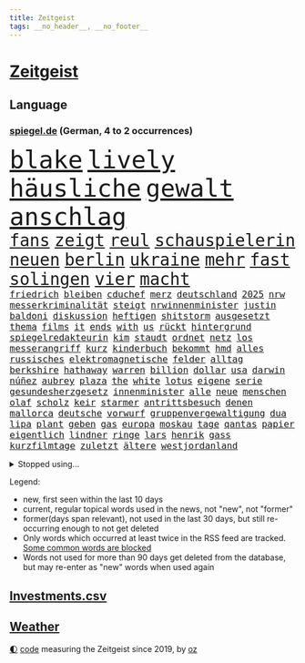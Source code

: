 ```yaml
---
title: Zeitgeist
tags: __no_header__, __no_footer__
---
```


# [Zeitgeist](https://oliz.io/zeitgeist/)

## Language

<h3><a href="https://www.spiegel.de" target="_blank">spiegel.de</a> (German, 4 to 2 occurrences)</h3>
<p style="font-family:monospace">
<span style="font-size:32pt"><a href="news_links.html#blake" class="current">blake</a></span>
<span style="font-size:32pt"><a href="news_links.html#lively" class="current">lively</a></span>
<span style="font-size:32pt"><a href="news_links.html#häusliche" class="current">häusliche</a></span>
<span style="font-size:32pt"><a href="news_links.html#gewalt" class="current">gewalt</a></span>
<span style="font-size:32pt"><a href="news_links.html#anschlag" class="current">anschlag</a></span>
<br>
<span style="font-size:22pt"><a href="news_links.html#fans" class="current">fans</a></span>
<span style="font-size:22pt"><a href="news_links.html#zeigt" class="current">zeigt</a></span>
<span style="font-size:22pt"><a href="news_links.html#reul" class="current">reul</a></span>
<span style="font-size:22pt"><a href="news_links.html#schauspielerin" class="current">schauspielerin</a></span>
<span style="font-size:22pt"><a href="news_links.html#neuen" class="current">neuen</a></span>
<span style="font-size:22pt"><a href="news_links.html#berlin" class="current">berlin</a></span>
<span style="font-size:22pt"><a href="news_links.html#ukraine" class="current">ukraine</a></span>
<span style="font-size:22pt"><a href="news_links.html#mehr" class="current">mehr</a></span>
<span style="font-size:22pt"><a href="news_links.html#fast" class="current">fast</a></span>
<span style="font-size:22pt"><a href="news_links.html#solingen" class="current">solingen</a></span>
<span style="font-size:22pt"><a href="news_links.html#vier" class="current">vier</a></span>
<span style="font-size:22pt"><a href="news_links.html#macht" class="current">macht</a></span>
<br>
<span style="font-size:12pt"><a href="news_links.html#friedrich" class="current">friedrich</a></span>
<span style="font-size:12pt"><a href="news_links.html#bleiben" class="current">bleiben</a></span>
<span style="font-size:12pt"><a href="news_links.html#cduchef" class="current">cduchef</a></span>
<span style="font-size:12pt"><a href="news_links.html#merz" class="current">merz</a></span>
<span style="font-size:12pt"><a href="news_links.html#deutschland" class="current">deutschland</a></span>
<span style="font-size:12pt"><a href="news_links.html#2025" class="current">2025</a></span>
<span style="font-size:12pt"><a href="news_links.html#nrw" class="current">nrw</a></span>
<span style="font-size:12pt"><a href="news_links.html#messerkriminalität" class="new">messerkriminalität</a></span>
<span style="font-size:12pt"><a href="news_links.html#steigt" class="current">steigt</a></span>
<span style="font-size:12pt"><a href="news_links.html#nrwinnenminister" class="current">nrwinnenminister</a></span>
<span style="font-size:12pt"><a href="news_links.html#justin" class="current">justin</a></span>
<span style="font-size:12pt"><a href="news_links.html#baldoni" class="new">baldoni</a></span>
<span style="font-size:12pt"><a href="news_links.html#diskussion" class="current">diskussion</a></span>
<span style="font-size:12pt"><a href="news_links.html#heftigen" class="current">heftigen</a></span>
<span style="font-size:12pt"><a href="news_links.html#shitstorm" class="current">shitstorm</a></span>
<span style="font-size:12pt"><a href="news_links.html#ausgesetzt" class="current">ausgesetzt</a></span>
<span style="font-size:12pt"><a href="news_links.html#thema" class="current">thema</a></span>
<span style="font-size:12pt"><a href="news_links.html#films" class="current">films</a></span>
<span style="font-size:12pt"><a href="news_links.html#it" class="current">it</a></span>
<span style="font-size:12pt"><a href="news_links.html#ends" class="new">ends</a></span>
<span style="font-size:12pt"><a href="news_links.html#with" class="new">with</a></span>
<span style="font-size:12pt"><a href="news_links.html#us" class="current">us</a></span>
<span style="font-size:12pt"><a href="news_links.html#rückt" class="current">rückt</a></span>
<span style="font-size:12pt"><a href="news_links.html#hintergrund" class="current">hintergrund</a></span>
<span style="font-size:12pt"><a href="news_links.html#spiegelredakteurin" class="current">spiegelredakteurin</a></span>
<span style="font-size:12pt"><a href="news_links.html#kim" class="current">kim</a></span>
<span style="font-size:12pt"><a href="news_links.html#staudt" class="new">staudt</a></span>
<span style="font-size:12pt"><a href="news_links.html#ordnet" class="current">ordnet</a></span>
<span style="font-size:12pt"><a href="news_links.html#netz" class="current">netz</a></span>
<span style="font-size:12pt"><a href="news_links.html#los" class="current">los</a></span>
<span style="font-size:12pt"><a href="news_links.html#messerangriff" class="current">messerangriff</a></span>
<span style="font-size:12pt"><a href="news_links.html#kurz" class="current">kurz</a></span>
<span style="font-size:12pt"><a href="news_links.html#kinderbuch" class="current">kinderbuch</a></span>
<span style="font-size:12pt"><a href="news_links.html#bekommt" class="current">bekommt</a></span>
<span style="font-size:12pt"><a href="news_links.html#hmd" class="new">hmd</a></span>
<span style="font-size:12pt"><a href="news_links.html#alles" class="current">alles</a></span>
<span style="font-size:12pt"><a href="news_links.html#russisches" class="current">russisches</a></span>
<span style="font-size:12pt"><a href="news_links.html#elektromagnetische" class="new">elektromagnetische</a></span>
<span style="font-size:12pt"><a href="news_links.html#felder" class="new">felder</a></span>
<span style="font-size:12pt"><a href="news_links.html#alltag" class="current">alltag</a></span>
<span style="font-size:12pt"><a href="news_links.html#berkshire" class="current">berkshire</a></span>
<span style="font-size:12pt"><a href="news_links.html#hathaway" class="current">hathaway</a></span>
<span style="font-size:12pt"><a href="news_links.html#warren" class="current">warren</a></span>
<span style="font-size:12pt"><a href="news_links.html#billion" class="current">billion</a></span>
<span style="font-size:12pt"><a href="news_links.html#dollar" class="current">dollar</a></span>
<span style="font-size:12pt"><a href="news_links.html#usa" class="current">usa</a></span>
<span style="font-size:12pt"><a href="news_links.html#darwin" class="current">darwin</a></span>
<span style="font-size:12pt"><a href="news_links.html#núñez" class="current">núñez</a></span>
<span style="font-size:12pt"><a href="news_links.html#aubrey" class="new">aubrey</a></span>
<span style="font-size:12pt"><a href="news_links.html#plaza" class="new">plaza</a></span>
<span style="font-size:12pt"><a href="news_links.html#the" class="current">the</a></span>
<span style="font-size:12pt"><a href="news_links.html#white" class="current">white</a></span>
<span style="font-size:12pt"><a href="news_links.html#lotus" class="new">lotus</a></span>
<span style="font-size:12pt"><a href="news_links.html#eigene" class="current">eigene</a></span>
<span style="font-size:12pt"><a href="news_links.html#serie" class="current">serie</a></span>
<span style="font-size:12pt"><a href="news_links.html#gesundesherzgesetz" class="new">gesundesherzgesetz</a></span>
<span style="font-size:12pt"><a href="news_links.html#innenminister" class="current">innenminister</a></span>
<span style="font-size:12pt"><a href="news_links.html#alle" class="current">alle</a></span>
<span style="font-size:12pt"><a href="news_links.html#neue" class="current">neue</a></span>
<span style="font-size:12pt"><a href="news_links.html#menschen" class="current">menschen</a></span>
<span style="font-size:12pt"><a href="news_links.html#olaf" class="current">olaf</a></span>
<span style="font-size:12pt"><a href="news_links.html#scholz" class="current">scholz</a></span>
<span style="font-size:12pt"><a href="news_links.html#keir" class="current">keir</a></span>
<span style="font-size:12pt"><a href="news_links.html#starmer" class="current">starmer</a></span>
<span style="font-size:12pt"><a href="news_links.html#antrittsbesuch" class="new">antrittsbesuch</a></span>
<span style="font-size:12pt"><a href="news_links.html#denen" class="current">denen</a></span>
<span style="font-size:12pt"><a href="news_links.html#mallorca" class="current">mallorca</a></span>
<span style="font-size:12pt"><a href="news_links.html#deutsche" class="current">deutsche</a></span>
<span style="font-size:12pt"><a href="news_links.html#vorwurf" class="current">vorwurf</a></span>
<span style="font-size:12pt"><a href="news_links.html#gruppenvergewaltigung" class="new">gruppenvergewaltigung</a></span>
<span style="font-size:12pt"><a href="news_links.html#dua" class="new">dua</a></span>
<span style="font-size:12pt"><a href="news_links.html#lipa" class="new">lipa</a></span>
<span style="font-size:12pt"><a href="news_links.html#plant" class="current">plant</a></span>
<span style="font-size:12pt"><a href="news_links.html#geben" class="current">geben</a></span>
<span style="font-size:12pt"><a href="news_links.html#gas" class="current">gas</a></span>
<span style="font-size:12pt"><a href="news_links.html#europa" class="current">europa</a></span>
<span style="font-size:12pt"><a href="news_links.html#moskau" class="current">moskau</a></span>
<span style="font-size:12pt"><a href="news_links.html#tage" class="current">tage</a></span>
<span style="font-size:12pt"><a href="news_links.html#qantas" class="new">qantas</a></span>
<span style="font-size:12pt"><a href="news_links.html#papier" class="current">papier</a></span>
<span style="font-size:12pt"><a href="news_links.html#eigentlich" class="current">eigentlich</a></span>
<span style="font-size:12pt"><a href="news_links.html#lindner" class="current">lindner</a></span>
<span style="font-size:12pt"><a href="news_links.html#ringe" class="current">ringe</a></span>
<span style="font-size:12pt"><a href="news_links.html#lars" class="current">lars</a></span>
<span style="font-size:12pt"><a href="news_links.html#henrik" class="current">henrik</a></span>
<span style="font-size:12pt"><a href="news_links.html#gass" class="current">gass</a></span>
<span style="font-size:12pt"><a href="news_links.html#kurzfilmtage" class="new">kurzfilmtage</a></span>
<span style="font-size:12pt"><a href="news_links.html#zuletzt" class="current">zuletzt</a></span>
<span style="font-size:12pt"><a href="news_links.html#ältere" class="current">ältere</a></span>
<span style="font-size:12pt"><a href="news_links.html#westjordanland" class="current">westjordanland</a></span>
</p>
<details>
<summary>Stopped using...</summary>
<p class="former" style="font-size:12pt">
verschiedene(1407) golf(1406) arbeitsplatz(1405) einiges(1405) freien(1405) mailand(1405) wichtigen(1405) bank(1404) bedeuten(1404) körper(1404) oben(1404) schlug(1404) stärken(1404) untersagt(1404) bekannten(1403) humanitäre(1403) höchsten(1403) jens(1403) trauer(1403) beruf(1402) daniel(1402) extreme(1402) jahrzehntelang(1402) material(1402) parteichef(1402) scheinen(1402) stefan(1402) vermehrt(1402) beschließt(1401) erneute(1401) fahrer(1401) frühen(1401) sex(1401) teilnehmer(1401) abgeordneten(1400) gereist(1400) gewerkschaft(1400) lehnen(1400) schnellcheck(1400) tests(1400) weltweiten(1400) dauerhaft(1399) einzug(1399) entlastet(1399) erinnerungen(1399) guter(1399) kennt(1399) profitiert(1399) prüfen(1399) stattfinden(1399) wichtiger(1399) bull(1398) düsseldorf(1398) radikale(1398) schadet(1398) stolz(1398) verletzungen(1398) voran(1398) wirkung(1398) belastet(1397) belgien(1397) geeinigt(1397) langer(1397) nba(1397) problemen(1397) präsentieren(1397) verkauf(1397) voraus(1397) vorsitzenden(1397) wohnhaus(1397) überwinden(1397) erzielt(1396) infektion(1396) verfügung(1396) deutlichen(1395) dezember(1395) ermöglichen(1395) gestrichen(1395) optimistisch(1395) persönlich(1395) ausnahmen(1394) kunst(1394) massive(1394) preisen(1394) schien(1393) wies(1393) englische(1392) kultur(1392) mitteln(1392) moskaus(1392) verbindung(1392) falschen(1391) langfristig(1391) schüssen(1389) stammt(1389) aktivistin(1388) endspiel(1388) kindes(1388) abgebrochen(1387) erneuten(1387) gemeinsame(1387) eklat(1386) claudia(1385) genauso(1385) verstärkt(1385) katholische(1384) modell(1384) produzieren(1384) jüngere(1383) führenden(1382) gang(1382) zurückgegangen(1381) küstenwache(1380) steffen(1380) drittel(1379) hunger(1377) spitzenreiter(1377) behalten(1376) hinten(1375) landet(1375) informiert(1374) öffentliche(1374) frisch(1372) gelandet(1372) kräfte(1372) orten(1372) wem(1371) auseinandersetzung(1370) provoziert(1370) bangen(1368) aufgabe(1366) möglichkeiten(1365) erhebliche(1355) ausgetragen(1349) drohne(1340) heidelberg(1317) expräsidenten(1281) strecken(1239) abgestürzt(1225) verlag(1215) finanziert(1202) schwäche(1146) volk(1138) kollision(1104) jahrzehnt(1091) übertragen(1083) schlafen(1075) gemeinschaft(1065) tiger(1054) vorfeld(1045) millionenhöhe(1043) radikalen(1042) grünenpolitiker(1032) stern(1030) wichtiges(1028) betrüger(1008) ausgeben(1003) nutzung(999) seltene(982) tradition(982) entsteht(980) loch(980) schloss(978) buschmann(964) krim(947) steffi(942) schwieriger(940) ring(937) krankheiten(919) aufhören(913) 40000(899) schneiden(882) patrick(873) links(872) antisemitische(844) großmutter(843) locken(838) vermisster(838) gefällt(818) suchte(809) 79(808) konkurrenten(808) kai(805) profi(787) lena(779) wozu(779) dramatische(768) tode(740) professor(729) peru(718) verstöße(712) lettland(711) schickte(709) spionage(709) töne(709) missverständnis(707) jüngst(706) zurückkehren(706) rätseln(705) kommunikation(704) benko(702) senioren(688) psychologin(681) wählt(678) 300000(674) razzien(670) ignoriert(668) schmeckt(664) kohl(663) forschung(661) mitarbeitern(647) geschmack(645) erreichbar(640) tabu(630) wechselte(623) gekostet(621) machtkampf(618) text(618) überprüfen(611) hürde(603) jerusalem(600) dritter(595) rammt(594) gegründet(593) sachsens(584) solcher(582) erlag(579) perspektive(577) spezialkräfte(577) geldgeber(574) gedenken(568) 52(565) openai(563) technologie(557) rechtsaußen(556) kleinere(553) freiwillige(550) läufer(547) europawahl(545) aktive(544) uhren(537) 2007(533) rivalen(528) diesjährigen(523) geschehen(509) genaue(507) beides(500) lübeck(500) kollidiert(496) kader(491) wiedergewählt(491) übergriff(488) helmut(484) gesundheitlichen(483) 8000(469) eingeschlagen(465) erforscht(465) forscherin(465) berühmtesten(463) überfahren(462) erheblich(460) höchststand(460) umstieg(456) schockiert(445) schlagabtausch(441) staats(437) beruft(436) gestrandet(436) erkennt(429) schlucht(429) renommierten(424) spahn(424) umzusetzen(420) greta(415) quellen(409) drückt(405) berufen(402) 30jähriger(401) effizienter(399) geschlossene(399) verteuern(399) popstars(398) abu(397) bewerbungen(397) marokko(392) wmtitel(385) linnemann(383) geflohen(382) häfen(381) nächster(381) service(380) ergebnissen(372) podium(371) südkoreanische(371) cannabislegalisierung(368) hilferuf(366) boykott(364) digitalen(360) recherche(356) fraktion(355) knie(354) konsequent(352) ärgert(349) bedauert(348) riesiges(348) unten(348) posts(347) nachteile(344) nordkoreas(344) unterkunft(344) vertreiben(343) neuauflage(338) trinken(337) stadtrat(335) weltmeistertitel(333) abgeschossen(328) verheerende(327) kühne(326) wagnerbrüder(325) chile(323) rief(323) ai(322) 76(321) gelobt(317) ukrainekriegs(317) baute(315) ausstellung(314) popkultur(310) uskongress(310) lahmgelegt(309) continental(307) südchinesischen(306) gravierenden(302) kundgebungen(302) absicht(300) gewährt(300) attentat(299) sicherheitsvorkehrungen(297) angegangen(295) kongress(295) betonte(294) 1100(291) kilometern(291) repräsentantenhaus(289) damaskus(288) exchef(288) geborene(287) flugverkehr(286) führerscheinprüfung(286) geräumt(286) cottbus(285) enthält(284) normale(283) solange(283) bundes(282) tories(277) rockband(276) brandt(272) titeln(270) elbtower(268) südchinesisches(268) beyoncé(267) einschnitte(267) abfall(266) kanzlerkandidat(265) ernsthafte(264) claus(262) wisconsin(262) überdenken(262) kleider(261) gedrängt(258) gestritten(257) figur(256) ringt(256) hingerichtet(254) brisante(253) bundesverfassungsgerichts(251) zweistaatenlösung(251) dfl(247) indischen(246) religiösen(245) beklagen(244) mindestlohn(243) ausgespielt(242) aktienkurs(241) ausgedacht(239) dänemarks(239) simon(239) aktivistinnen(237) oberverwaltungsgericht(236) umstrittenes(235) 93(234) investition(234) fernzüge(232) konstantin(232) unionsfraktion(232) catherine(231) verzicht(231) demokratien(230) angeklagten(229) gerungen(229) amerikas(228) graf(228) jonathan(227) 22jährigen(225) giftige(225) omas(225) verschwörungstheorien(225) haut(224) huthis(224) willy(224) luxemburg(223) plötzlichen(223) topform(223) bezeichnete(221) captain(221) sand(220) handgreiflich(219) medizinischen(219) huthimiliz(218) umwelthilfe(217) begegnen(214) angepasst(213) alfred(212) anfrage(211) plattner(210) baldigen(209) gleichberechtigung(209) russlandsanktionen(209) pforzheim(208) schritten(208) erziehung(207) slowene(207) vorbereiten(203) badenwürttembergischen(202) machtwort(202) rüsten(202) verwehrt(202) weiblicher(202) hai(200) partys(200) zigaretten(200) barfuß(199) ministerien(199) losgehen(198) senator(198) boykottiert(197) festivals(197) ranghohen(197) indes(196) verzögerungen(196) baltimore(195) erstatten(195) jackson(194) marken(194) direkten(193) 65jährige(192) offizier(191) groteske(190) kurth(190) schläft(190) substanz(190) do(186) fazit(186) labour(186) lutz(186) macher(186) schmallippig(185) trieben(184) konkretes(183) yoon(183) beliebte(182) wirecard(181) gelegene(179) frühling(178) teilten(178) seltsam(176) negativ(174) schweiß(174) fa(173) schmuck(173) verbotene(173) french(171) auslösen(170) digitalpakt(170) emojis(169) jahrelangen(169) sohns(169) tappen(168) 58(167) formulierung(167) unverständnis(167) frist(166) riet(166) änderte(166) bildschirm(165) albanese(162) seltsamen(161) eingefangen(159) bewerben(158) höchstem(158) kanadischen(158) oberdorf(158) beurteilen(157) sabine(157) videoplattform(157) eukommissionspräsidentin(156) ideologie(156) erfüllung(155) parlamentarischen(155) sophia(155) dublin(154) höchstwert(154) frauenanteil(153) spice(153) füße(152) kreativ(152) ausgebildet(151) georg(151) kitas(151) verweigerte(150) tiefes(149) wirtschaftswende(149) aufgearbeitet(148) persönlichkeit(148) überlassen(148) cannabisgesetz(147) angeschlagene(145) mies(145) republikanischen(145) traditionell(145) verdammt(144) feige(143) pogačar(143) tadej(143) tvinterview(143) eurofighter(142) ausbremsen(141) brust(141) jamal(141) musiala(141) bgh(140) dominanz(140) geschoben(140) anstatt(139) erfreut(139) verwirrung(139) mehrjährigen(138) blamage(136) tragödie(136) abgrund(135) afdabgeordneter(135) anfällig(135) erschlagen(135) mentalen(135) sangen(135) zeichner(135) hiv(134) infizierten(134) infos(134) royals(134) suhl(134) havertz(133) republikanischer(133) schulkinder(133) verkehrsministerium(133) mache(132) schläge(132) slowakei(132) arkadi(130) ausgelaufen(130) systematische(130) wolosch(130) bombardierte(129) rar(129) grundlegende(128) bekannter(127) exuspräsidenten(127) katastrophenfall(127) milliardendeal(127) usjustiz(127) klimaanlage(126) objekt(126) sanierungsplan(126) adidas(125) box(125) attraktiv(124) fangen(124) mögliches(124) sehe(124) torpedieren(124) superhelden(123) bestseller(122) empfinden(122) eurowings(122) gesammelt(122) milliardenwert(122) missbrauchen(122) sozialreform(122) grauen(121) grundschulkinder(121) vermieden(121) transportiert(120) vehement(120) züchten(120) bewaffnet(119) erhärten(119) lebenslanger(119) zehntausend(119) 20jährige(118) coronaaufarbeitung(118) einschalten(118) irreführende(118) benutzt(117) instanz(115) außergewöhnliche(114) mathieu(114) songtexte(114) ökonomin(114) vingegaard(113) alsu(112) kurmasheva(112) neubau(112) passau(112) technologien(112) janet(111) trugen(111) bräuchte(110) kommunalwahl(110) kraftakt(109) plakate(109) etappe(108) verlassene(108) wahlheimat(108) einflussreichsten(107) ertragen(107) nonbinäre(107) 111(106) klug(106) mclaren(106) befanden(105) immobilie(105) weber(105) wänden(105) gesünder(104) systematisch(104) vereinbaren(104) champion(102) tigermücke(102) verlaufen(102) 74jährigen(101) aktentasche(101) blutspur(101) maralago(101) protokoll(101) carrie(100) merckx(100) angedacht(99) früchte(99) millionenstrafe(99) versagte(99) geflüchteter(98) grüßen(98) afdpolitikers(97) gestein(97) meinungsfreiheit(97) schmerz(97) schwimmbad(97) türkisch(97) wände(97) zellen(97) zidane(97) zinédine(97) äthiopien(97) champagner(95) dicke(95) rapstar(95) rumort(95) anreise(94) opas(94) schnelldurchlauf(94) black(93) blair(93) dmitri(93) dopingskandal(93) parkplatz(93) wetterte(93) furios(92) gereicht(92) amerikaners(90) arbeitslosigkeit(90) kiffer(90) meiste(90) regelverstoß(90) usfirma(90) finales(89) garantiert(89) losgegangen(89) nullerjahren(89) schreckliche(89) blutigen(88) buhrufe(88) elfriede(88) formel1einstieg(88) girl(88) literaturnobelpreisträgerin(88) zwickau(88) 34jähriger(87) bartels(87) dazn(87) gene(87) gewusst(87) hipp(87) kugeln(87) nachbesserung(87) unbekanntes(87) verwundert(87) rindern(86) südamerika(86) bilden(85) decke(85) erprobung(85) goldener(85) schenk(85) outfit(84) rauchwolke(84) wahlkampfauftakt(84) ambiente(83) bremerhaven(83) chinapolitik(83) pionier(83) reiz(83) vergnügen(83) ausgefallene(82) begleitung(82) einzig(82) erfolgt(82) ergibt(82) fernost(82) maroden(82) spinnen(82) verlockend(82) berlinbrandenburg(81) besseres(81) ertappte(81) gedrosselt(81) geiselfreilassungen(81) technologiekonzern(81) vorort(81) indopazifik(80) leeds(80) marcus(80) pech(80) protestierte(80) unversöhnlich(80) auftaktspiel(79) sukyeol(79) velbert(79) adolf(78) ausreden(78) erteilte(78) kampfzone(78) privat(78) rutschen(78) schuldspruch(78) simple(78) spa(78) argwohn(77) deepmind(77) krummen(77) popmusik(77) pünktlichkeit(77) richte(77) umkämpft(77) darfur(76) gezählt(76) reisewelle(76) alexanderplatz(75) bahnverkehr(75) beißt(75) bewertung(75) erlebnissen(75) marveluniversum(75) militärübung(75) pferdes(75) termine(75) krafttraining(74) meyerlandrut(74) angeblichem(73) kreisen(73) louisa(73) nationalversammlung(73) quatsch(73) wachsfigur(73) christen(72) festspiele(72) glückt(72) toleriert(72) vorherrschaft(72) zutritt(72) behandeln(71) breiten(71) drogensucht(71) generalprobe(71) mordversuchs(71) nordamerikanische(71) pyramiden(71) vergleichen(71) zuschlag(71) erstaunlichen(70) grauzone(70) praktiken(70) pride(70) repräsentiert(70) resolution(70) volte(70) ältesten(70) baustellen(69) dieselautos(69) effektiver(69) förderer(69) hießen(69) unabhängig(69) unsinn(69) 1944(68) 65jährigen(68) derartige(68) emaus(68) exoplanet(68) faszination(68) stauffenberg(68) erdbeeren(67) fahne(67) gemunkelt(67) pappbetten(67) spreche(67) swr(67) 42jähriger(66) alassad(66) einsteigen(66) erfolgreichster(66) fußballlegende(66) gefreut(66) geruch(66) personenschützer(66) stadtverwaltung(66) verwüstet(66) vorsichtige(66) anwärter(65) memes(65) motivierte(65) riege(65) ausgangspunkt(64) datenanalyse(64) gegenwind(64) industrieländer(64) lucas(64) yandex(64) abscheulich(63) anfangs(63) beeindruckender(63) erpenbeck(63) feder(63) gesamtsieg(63) h5n1(63) aufgefallen(62) ausgrenzen(62) eröffnete(62) fluch(62) geplagt(62) ligurien(62) meerwasser(62) naziparolen(62) realen(62) hassmails(61) zurückzahlen(61) undenkbar(60) besuchern(59) diejenigen(59) entspannen(59) erdrutsch(59) hartnäckig(59) kriterium(59) milliardenschäden(59) sommerpause(59) 53(58) bundesweiten(58) kreative(58) palme(58) schultz(58) vernichtendes(58) nbastar(57) parteimitglieder(57) turbulente(57) verlegung(57) verwechslung(57) abgerissene(56) beleidigende(56) borrell(56) exoplaneten(56) gefüllte(56) josep(56) kutsche(56) rohr(56) stationen(56) todestag(56) franken(55) gegenspieler(55) instabil(55) kanadas(55) vorkehrungen(55) fahrdienstvermittler(54) laudatio(54) orden(54) schwangeren(54) unersetzlich(54) aufgehen(53) gebissen(53) komplex(53) landesweiten(53) luftqualität(53) atemberaubende(52) beschleunigt(52) dozent(52) konsumiert(52) ballons(51) donau(51) funk(51) nachträglich(51) normalisiert(51) aiwanger(50) bewährung(50) gerutscht(50) hubert(50) obdachlos(50) ortschaft(50) versäumnisse(50) blaue(49) olympiahoffnungen(49) rechtspopulistische(49) situationen(49) ac/dc(48) bestimmen(48) coco(48) fragwürdig(48) gauff(48) mach(48) rapide(48) toben(48) achtelfinale(47) dorfes(47) fahnen(47) hafenstadt(47) jemanden(47) klimafreundliche(47) rechtem(47) tauben(47) unberechtigterweise(47) wars(47) berührt(46) firmengeschichte(46) schreckschusspistole(46) terre(46) verfeindeten(46) diktaturen(45) großartige(45) hot(45) interaktiven(45) kpop(45) opa(45) siebzigern(45) strategien(45) unterlagen(45) ferrariteamchef(44) erforderliche(43) löscht(43) volkshochschule(43) autozulieferer(42) bewahrt(42) d(42) eugh(42) glaubwürdig(42) rares(42) tagsüber(42) bundesamts(41) haidt(41) weidel(41) eingebrochen(40) gerichtet(40) kartelle(40) bahnchaos(39) kinderstar(39) raub(39) segen(39) spiegeln(39) umgesetzt(39) großzügige(38) königliche(38) spaßige(38) timberlake(38) verstärkung(38) 27jähriger(37) schwächelte(37) sicherheitssystem(37) straßenbahnen(37) wirtschaftsexpertin(37) fußballtransfers(36) heimlicher(36) inseln(36) stuttgarts(36) terrier(36) verursachte(36) alkoholfahrt(35) huthimilizen(35) menschlichen(34) regenschirm(34) renommierter(34) simbabwe(34) unpünktlichkeit(34) yellowstone(34) fühle(33) indianapolis(33) just(33) usdemokratin(33) entsetzlichen(32) funktionen(32) besteuert(31) bundesaußenministerin(31) gelernte(31) huldigen(31) ranghoher(31) sncf(31) blutige(30) fehde(30) kartellamt(30) krankenwagen(30) bayerisches(29) erkunden(29) pi(29) xaccount(29) überzeugte(29) gesundes(28) haushaltsentwurf(28) iryna(28) mercedespilot(28) ran(28) tipico(28) ag(27) immerzu(27) iranisches(27) katastrophalen(27) miene(27) unterstützern(27) zensus(27) besingt(26) genügte(26) grünem(26) roseanne(26) spaziert(26) herkommt(25) sportvereine(25) tanzten(25) it’s(24) jahrelangem(24) sicherte(24) zusammensetzung(24) engere(23) fußballtor(23) kaliforniens(23) lüdke(23) vorliegen(23) alltags(22) gebastelt(22) geschleppt(22) maßen(22) minsk(22) schienennetz(22) verbracht(22) dominant(21) eukommissionschefin(21) feministische(21) homöopathie(21) medienimperium(21) megan(21) probe(21) schadstoffen(21) stallion(21) thee(21) verbrannte(21) vogelgrippevirus(21) vorgeladen(21) wolfsgruß(21) übertreiben(21) america(20) aufzubauen(20) leuphana(20) lüneburg(20) wirecardprozess(20) beryl(19) bundestags(19) derzeitige(19) friedensstifter(19) kongressabgeordneter(19) labourpremier(19) nordwesten(19) stimmenfang(19) streckenrekord(19) erschöpfung(18) fertigung(18) hochzeitstag(18) kongressabgeordnete(18) quadratmetern(18) wölfe(18) bauteile(17) coldplay(17) geurteilt(17) komödie(17) nationalpark(17) russlandreise(17) schlak(17) theoretische(17) vorhersagen(17) beauftragte(16) brodelt(16) großauftrag(16) mauert(16) vertrauten(16) apartment(15) genies(15) notoperation(15) radsports(15) schwach(15) superprognostiker(15) viertelfinalaus(15) definiert(14) köln/bonn(14) landrats(14) lichtjahre(14) mindestalter(14) muskeltraining(14) usbundesstaates(14) yellowstonenationalpark(14) ausschnitte(13) erforderlich(13) interpretiert(13) kugel(13) profitennis(13) wollt(13) hartz(12) iv(12) kartenspiele(12) killer(12) konsumgüterkonzern(12) pirna(12) 83(11) analysen(11) außenpolitiker(11) mafia(11) sendungen(11) sparprogramm(11) stoff(11) ärmsten(11)
</p>
</details>
<p>Legend:
<ul>
<li><span class="new">new</span>, first seen within the last 10 days</li>
<li><span class="current">current</span>, regular topical words used in the news, not "new", not "former"</li>
<li><span class="former">former(days span relevant)</span>, not used in the last 30 days, but still re-occurring enough to not get deleted</li>
<li>Only words which occurred at least twice in the RSS feed are tracked. <a href="language/filters.py">Some common words are blocked</a></li>
<li>Words not used for more than 90 days get deleted from the database, but may re-enter as "new" words when used again</li>
</ul>
</p>

## [Investments](investments.html)[.csv](investments.csv)

## [Weather](weather.html)

<footer>
<a href="javascript:toggleTheme()" class="nav">🌓</a>
<a href="https://github.com/ooz/zeitgeist">code</a> measuring the Zeitgeist since 2019, by <a href="https://oliz.io">oz</a>
</footer>
